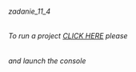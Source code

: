 ###### zadanie_11_4
###### To run a project [CLICK HERE](https://codepen.io/your_hero/pen/zRbqpX) please
###### and launch the console
